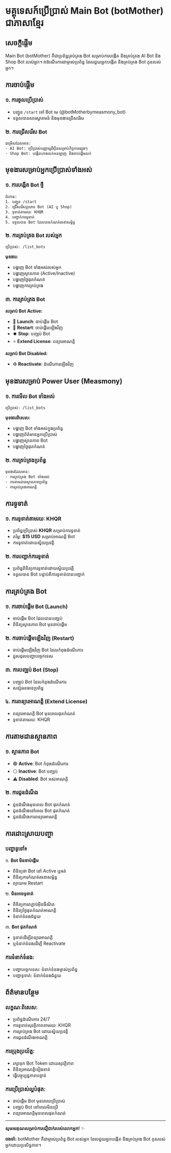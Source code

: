 # មគ្គុទេសក៍ប្រើប្រាស់ Main Bot (botMother) ជាភាសាខ្មែរ

## សេចក្តីផ្តើម
Main Bot (botMother) គឺជាប្រព័ន្ធគ្រប់គ្រង Bot សម្រាប់ការបង្កើត និងគ្រប់គ្រង AI Bot និង Shop Bot របស់អ្នក។ វាដំណើរការជាម្ចាស់ប្រព័ន្ធ ដែលជួយអ្នកបង្កើត និងគ្រប់គ្រង Bot កូនរបស់អ្នក។

## ការចាប់ផ្តើម

### ១. ការចូលប្រើប្រាស់
- បញ្ជូន `/start` ទៅ Bot មេ (@botMotherbymeasmony_bot)
- ទទួលបានសារស្វាគមន៍ និងមុខងារជ្រើសរើស

### ២. ការជ្រើសរើស Bot
```
ជម្រើសដែលមាន:
- AI Bot: ប្រើប្រាស់បញ្ញាស្លវីស៊ីនសម្រាប់កិច្ចការផ្សេងៗ
- Shop Bot: បង្កើតហាងលក់អនឡាញ និងចាប់ផ្តើមលក់
```

## មុខងារសម្រាប់អ្នកប្រើប្រាស់ទាំងអស់

### ១. ការបង្កើត Bot ថ្មី
```
ជំហាន:
1. បញ្ជូន /start
2. ជ្រើសរើសប្រភេទ Bot (AI ឬ Shop)
3. ទូទាត់តាមរយៈ KHQR
4. បញ្ជាក់ការទូទាត់
5. ទទួលបាន Bot ដែលបានកំណត់រចនាសម្ព័ន្ធ
```

### ២. ការគ្រប់គ្រង Bot របស់អ្នក
```
ប្រើប្រាស់: /list_bots
```
**មុខងារ:**
- បង្ហាញ Bot ទាំងអស់របស់អ្នក
- បង្ហាញស្ថានភាព (Active/Inactive)
- បង្ហាញថ្ងៃផុតកំណត់
- បង្ហាញការគ្រប់គ្រង

### ៣. ការគ្រប់គ្រង Bot
**សម្រាប់ Bot Active:**
- 🚀 **Launch**: ចាប់ផ្តើម Bot
- 🔄 **Restart**: ចាប់ផ្តើមឡើងវិញ
- ⏹️ **Stop**: បញ្ឈប់ Bot
- ⭐ **Extend License**: ពន្យារអាណត្តិ

**សម្រាប់ Bot Disabled:**
- ♻️ **Reactivate**: ដំណើរការឡើងវិញ

## មុខងារសម្រាប់ Power User (Measmony)

### ១. ការមើល Bot ទាំងអស់
```
ប្រើប្រាស់: /list_bots
```
**មុខងារពិសេស:**
- បង្ហាញ Bot ទាំងអស់ក្នុងប្រព័ន្ធ
- បង្ហាញព័ត៌មានអ្នកប្រើប្រាស់
- បង្ហាញស្ថានភាព Bot
- បង្ហាញថ្ងៃផុតកំណត់

### ២. ការគ្រប់គ្រងប្រព័ន្ធ
```
មុខងារដែលមាន:
- ការគ្រប់គ្រង Bot ទាំងអស់
- ការតាមដានស្ថានភាពប្រព័ន្ធ
- ការគ្រប់គ្រងអាណត្តិ
```

## ការទូទាត់

### ១. ការទូទាត់តាមរយៈ KHQR
- ប្រព័ន្ធប្រើប្រាស់ **KHQR** សម្រាប់ការទូទាត់
- តម្លៃ: **$15 USD** សម្រាប់អាណត្តិ Bot
- ការទូទាត់ដោយស្វ័យប្រវត្តិ

### ២. ការបញ្ជាក់ការទូទាត់
- ប្រព័ន្ធពិនិត្យការទូទាត់ដោយស្វ័យប្រវត្តិ
- ទទួលបាន Bot បន្ទាប់ពីការទូទាត់បានបញ្ជាក់

## ការគ្រប់គ្រង Bot

### ១. ការចាប់ផ្តើម Bot (Launch)
- ចាប់ផ្តើម Bot ដែលបានបញ្ឈប់
- ពិនិត្យស្ថានភាព Bot មុនចាប់ផ្តើម

### ២. ការចាប់ផ្តើមឡើងវិញ (Restart)
- ចាប់ផ្តើមឡើងវិញ Bot ដែលកំពុងដំណើរការ
- ជួសជុលបញ្ហាបច្ចេកទេស

### ៣. ការបញ្ឈប់ Bot (Stop)
- បញ្ឈប់ Bot ដែលកំពុងដំណើរការ
- សន្សំធនធានប្រព័ន្ធ

### ៤. ការពន្យារអាណត្តិ (Extend License)
- ពន្យារអាណត្តិ Bot មុនពេលផុតកំណត់
- ទូទាត់តាមរយៈ KHQR

## ការតាមដានស្ថានភាព

### ១. ស្ថានភាព Bot
- 🟢 **Active**: Bot កំពុងដំណើរការ
- ⚪ **Inactive**: Bot បញ្ឈប់
- ⚠️ **Disabled**: Bot អស់អាណត្តិ

### ២. ការជូនដំណឹង
- ជូនដំណឹងមុនពេល Bot ផុតកំណត់
- ជូនដំណឹងនៅពេល Bot ផុតកំណត់
- ជូនដំណឹងការពន្យារអាណត្តិ

## ការដោះស្រាយបញ្ហា

### បញ្ហាទូទៅ៖

១. **Bot មិនចាប់ផ្តើម**
   - ពិនិត្យថា Bot នៅ Active ឬអត់
   - ពិនិត្យការកំណត់រចនាសម្ព័ន្ធ
   - ព្យាយាម Restart

២. **មិនអាចទូទាត់**
   - ពិនិត្យការតភ្ជាប់អ៊ីនធឺណិត
   - ពិនិត្យថ្ងៃផុតកំណត់អាណត្តិ
   - ទំនាក់ទំនងជំនួយ

៣. **Bot ផុតកំណត់**
   - ទូទាត់ដើម្បីពន្យារអាណត្តិ
   - ឬទំនាក់ទំនងដើម្បី Reactivate

### ការទំនាក់ទំនង:
- បញ្ហាបច្ចេកទេស: ទំនាក់ទំនងម្ចាស់ប្រព័ន្ធ
- បញ្ហាទូទាត់: ទំនាក់ទំនងជំនួយ

## ព័ត៌មានបន្ថែម

### លក្ខណៈពិសេស:
- ប្រព័ន្ធដំណើរការ 24/7
- ការទូទាត់សុវត្ថិភាពតាមរយៈ KHQR
- ការគ្រប់គ្រង Bot ដោយស្វ័យប្រវត្តិ
- ការជូនដំណឹងអាណត្តិ

### ការប្រុងប្រយ័ត្ន:
- រក្សាទុក Bot Token ដោយសុវត្ថិភាព
- ពិនិត្យអាណត្តិទៀងទាត់
- ធ្វើបច្ចុប្បន្នភាពបន្ទាន់

### ការប្រើប្រាស់ល្អបំផុត:
- ចាប់ផ្តើម Bot មុនពេលប្រើប្រាស់
- បញ្ឈប់ Bot នៅពេលមិនប្រើ
- ពន្យារអាណត្តិមុនពេលផុតកំណត់

---
**សូមអរគុណសម្រាប់ការជឿជាក់របស់លោកអ្នក!** ✨

**ចងចាំ:** botMother គឺជាម្ចាស់ប្រព័ន្ធ Bot របស់អ្នក ដែលជួយអ្នកបង្កើត និងគ្រប់គ្រង Bot កូនរបស់អ្នកដោយប្រសិទ្ធភាព។
